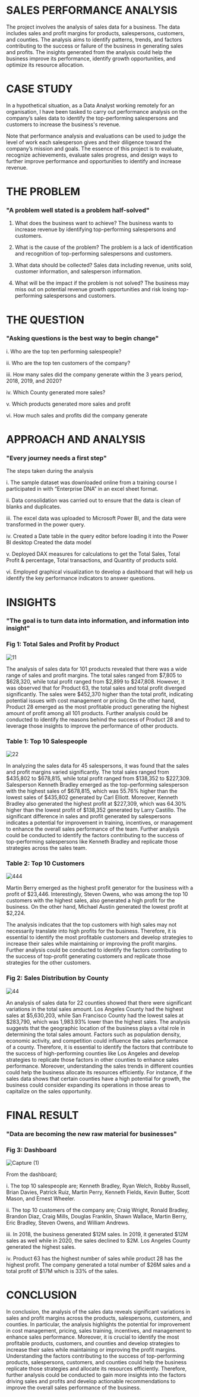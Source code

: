 # SALES PERFORMANCE ANALYSIS
The project involves the analysis of sales data for a business. The data includes sales and profit margins for products, salespersons, customers, and counties. The analysis aims to identify patterns, trends, and factors contributing to the success or failure of the business in generating sales and profits. The insights generated from the analysis could help the business improve its performance, identify growth opportunities, and optimize its resource allocation.

# CASE STUDY
In a hypothetical situation, as a Data Analyst working remotely for an organisation, I have been tasked to carry out performance analysis on the company’s sales data to identify the top-performing salespersons and customers to increase the business's revenue.

Note that performance analysis and evaluations can be used to judge the level of work each salesperson gives and their diligence toward the company’s mission and goals. The essence of this project is to evaluate, recognize achievements, evaluate sales progress, and design ways to further improve performance and opportunities to identify and increase revenue.

# THE PROBLEM
### "A problem well stated is a problem half-solved"
1. What does the business want to achieve? The business wants to increase revenue by identifying top-performing salespersons and customers.

2. What is the cause of the problem? The problem is a lack of identification and recognition of top-performing salespersons and customers.

3. What data should be collected? Sales data including revenue, units sold, customer information, and salesperson information.

4. What will be the impact if the problem is not solved? The business may miss out on potential revenue growth opportunities and risk losing top-performing salespersons and customers.


# THE QUESTION
### "Asking questions is the best way to begin change"
i. Who are the top ten performing salespeople?

ii. Who are the top ten customers of the company?

iii. How many sales did the company generate within the 3 years period, 2018, 2019, and 2020?

iv. Which County generated more sales?

v. Which products generated more sales and profit

vi. How much sales and profits did the company generate


# APPROACH AND ANALYSIS
### "Every journey needs a first step"
The steps taken during the analysis

i. The sample dataset was downloaded online from a training course I participated in with “Enterprise DNA” in an excel sheet format.

ii. Data consolidation was carried out to ensure that the data is clean of blanks and duplicates.

iii. The excel data was uploaded to Microsoft Power BI, and the data were transformed in the power query. 

iv. Created a Date table in the query editor before loading it into the Power BI desktop
Created the data model 

v. Deployed DAX measures for calculations to get the Total Sales, Total Profit & percentage, Total transactions, and Quantity of products sold.

vi. Employed graphical visualization to develop a dashboard that will help us identify the key performance indicators to answer questions.


# INSIGHTS
### "The goal is to turn data into information, and information into insight"

### Fig 1: Total Sales and Profit by Product

![11](https://user-images.githubusercontent.com/127628021/227473566-7a5e12c8-54dc-4427-a366-50648f9dd54c.png)

The analysis of sales data for 101 products revealed that there was a wide range of sales and profit margins. The total sales ranged from $7,805 to $628,320, while total profit ranged from $2,899 to $247,808.
However, it was observed that for Product 63, the total sales and total profit diverged significantly. The sales were $452,370 higher than the total profit, indicating potential issues with cost management or pricing.
On the other hand, Product 28 emerged as the most profitable product generating the highest amount of profit among all 101 products. Further analysis could be conducted to identify the reasons behind the success of Product 28 and to leverage those insights to improve the performance of other products.


### Table 1: Top 10 Salespeople

![22](https://user-images.githubusercontent.com/127628021/227473942-032ac2e7-9563-46c5-8dc8-42ec5b0b912c.png)

In analyzing the sales data for 45 salespersons, it was found that the sales and profit margins varied significantly. The total sales ranged from $435,802 to $678,815, while total profit ranged from $138,352 to $227,309.
Salesperson Kenneth Bradley emerged as the top-performing salesperson with the highest sales of $678,815, which was 55.76% higher than the lowest sales of $435,802 generated by Carl Elliott. Moreover, Kenneth Bradley also generated the highest profit at $227,309, which was 64.30% higher than the lowest profit of $138,352 generated by Larry Castillo.
The significant difference in sales and profit generated by salespersons indicates a potential for improvement in training, incentives, or management to enhance the overall sales performance of the team. Further analysis could be conducted to identify the factors contributing to the success of top-performing salespersons like Kenneth Bradley and replicate those strategies across the sales team.

### Table 2: Top 10 Customers

![444](https://user-images.githubusercontent.com/127628021/227474203-07c45ff3-e947-4481-a29e-807eacd354ae.png)

Martin Berry emerged as the highest profit generator for the business with a profit of $23,446. Interestingly, Steven Owens, who was among the top 10 customers with the highest sales, also generated a high profit for the business. On the other hand, Michael Austin generated the lowest profit at $2,224.

The analysis indicates that the top customers with high sales may not necessarily translate into high profits for the business. Therefore, it is essential to identify the most profitable customers and develop strategies to increase their sales while maintaining or improving the profit margins. Further analysis could be conducted to identify the factors contributing to the success of top-profit generating customers and replicate those strategies for the other customers.


### Fig 2: Sales Distribution by County

![44](https://user-images.githubusercontent.com/127628021/227474477-774ac038-16c8-4ee3-abf1-7d2de983f74a.png)

An analysis of sales data for 22 counties showed that there were significant variations in the total sales amount. Los Angeles County had the highest sales at $5,630,203, while San Francisco County had the lowest sales at $283,790, which was 1,983.93% lower than the highest sales.
The analysis suggests that the geographic location of the business plays a vital role in determining the total sales amount. Factors such as population density, economic activity, and competition could influence the sales performance of a county. Therefore, it is essential to identify the factors that contribute to the success of high-performing counties like Los Angeles and develop strategies to replicate those factors in other counties to enhance sales performance.
Moreover, understanding the sales trends in different counties could help the business allocate its resources efficiently. For instance, if the sales data shows that certain counties have a high potential for growth, the business could consider expanding its operations in those areas to capitalize on the sales opportunity.


# FINAL RESULT

### "Data are becoming the new raw material for businesses"

### Fig 3: Dashboard

![Capture (1)](https://user-images.githubusercontent.com/127628021/227474625-6d57c7de-733f-4171-b54a-a309f0c67d7c.png)

From the dashboard;

i. The top 10 salespeople are; Kenneth Bradley, Ryan Welch, Robby Russell, Brian Davies, Patrick Ruiz, Martin Perry, Kenneth Fields, Kevin Butter, Scott Mason, and Ernest Wheeler.

ii. The top 10 customers of the company are; Craig Wright, Ronald Bradley, Brandon Diaz, Craig Mills, Douglas Franklin, Shawn Wallace, Martin Berry, Eric Bradley, Steven Owens, and William Andrews.

iii. In 2018, the business generated $12M sales. In 2019, it generated $12M sales as well while in 2020, the sales declined to $2M.
Los Angeles County generated the highest sales.

iv. Product 63 has the highest number of sales while product 28 has the highest profit.
The company generated a total number of $26M sales and a total profit of $17M which is 33% of the sales.


# CONCLUSION

In conclusion, the analysis of the sales data reveals significant variations in sales and profit margins across the products, salespersons, customers, and counties. In particular, the analysis highlights the potential for improvement in cost management, pricing, sales training, incentives, and management to enhance sales performance.
Moreover, it is crucial to identify the most profitable products, customers, and counties and develop strategies to increase their sales while maintaining or improving the profit margins. Understanding the factors contributing to the success of top-performing products, salespersons, customers, and counties could help the business replicate those strategies and allocate its resources efficiently.
Therefore, further analysis could be conducted to gain more insights into the factors driving sales and profits and develop actionable recommendations to improve the overall sales performance of the business.
